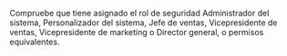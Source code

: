 Compruebe que tiene asignado el rol de seguridad Administrador del sistema, Personalizador del sistema, Jefe de ventas, Vicepresidente de ventas, Vicepresidente de marketing o Director general, o permisos equivalentes.